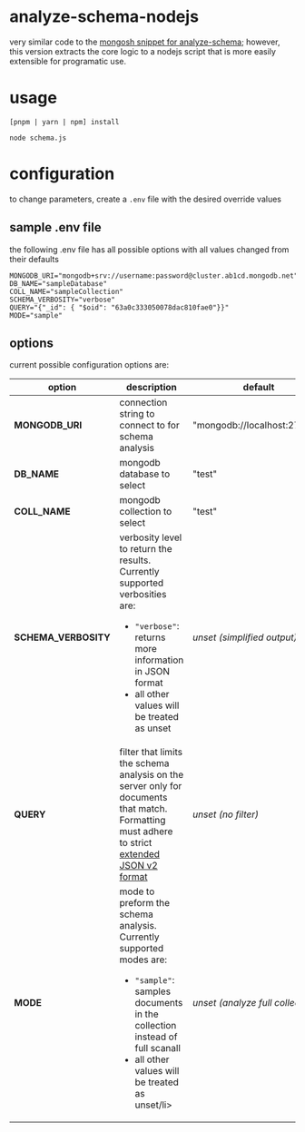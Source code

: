 # analyze-schema-nodejs
very similar code to the [mongosh snippet for analyze-schema](https://github.com/mongodb-labs/mongosh-snippets/tree/main/snippets/analyze-schema); however, this version extracts the core logic to a nodejs script that is more easily extensible for programatic use.

# usage
`[pnpm | yarn | npm] install`

`node schema.js`

# configuration
to change parameters, create a `.env` file with the desired override values

## sample .env file
the following .env file has all possible options with all values changed from their defaults
```
MONGODB_URI="mongodb+srv://username:password@cluster.ab1cd.mongodb.net"
DB_NAME="sampleDatabase"
COLL_NAME="sampleCollection"
SCHEMA_VERBOSITY="verbose"
QUERY="{"_id": { "$oid": "63a0c333050078dac810fae0"}}"
MODE="sample"
```

## options
current possible configuration options are:

| option | description | default |
|--------|-------------|---------|
| **MONGODB_URI** | connection string to connect to for schema analysis | "mongodb://localhost:27017/" |
| **DB_NAME** | mongodb database to select | "test" |
| **COLL_NAME** | mongodb collection to select | "test" |
| **SCHEMA_VERBOSITY** | verbosity level to return the results. Currently supported verbosities are: <ul><li> `"verbose"`: returns more information in JSON format</li> <li>all other values will be treated as unset</li></ul> | *unset (simplified output)* |
| **QUERY** | filter that limits the schema analysis on the server only for documents that match. Formatting must adhere to strict [extended JSON v2 format](https://www.mongodb.com/docs/manual/reference/mongodb-extended-json/) | *unset (no filter)* |
| **MODE** | mode to preform the schema analysis. Currently supported modes are: <ul><li>`"sample"`: samples documents in the collection instead of full scanall</li> <li>all other values will be treated as unset/li></ul> | *unset (analyze full collection)* |
